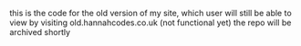 this is the code for the old version of my site, which user will still be able to view by visiting old.hannahcodes.co.uk (not functional yet) 
the repo will be archived shortly
